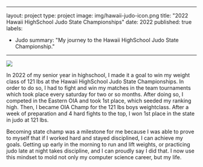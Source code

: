  ---
layout: project
type: project
image: img/hawaii-judo-icon.png
title: "2022 Hawaii HighSchool Judo State Championships"
date: 2022
published: true
labels:
  - Judo
summary: "My journey to the Hawaii HighSchool Judo State Championship."
---
<img class="img-fluid" src="../img/hawaii-judo-podium.HEIC">

In 2022 of my senior year in highschool, I made it a goal to win my weight class of 121 lbs at the Hawaii HighSchool Judo State Championships. In order to do so, I had to fight and win my matches in the team tournaments which took place every saturday for two or so months. After doing so, I competed in the Eastern OIA and took 1st place, which seeded my ranking high. Then, I became OIA Champ for the 121 lbs boys weightclass. After a week of preparation and 4 hard fights to the top, I won 1st place in the state in judo at 121 lbs. 

Becoming state champ was a milestone for me because I was able to prove to myself that if I worked hard and stayed disciplined, I can achieve my goals. Getting up early in the morning to run and lift weights, or practicing judo late at night takes discipline, and I can proudly say I did that.  I now use this mindset to mold not only my computer science career, but my life.

